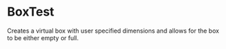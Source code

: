 # BoxTest
Creates a virtual box with user specified dimensions and allows for the box to be either empty or full.
